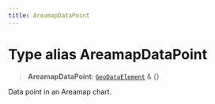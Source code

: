 ```yaml
---
title: AreamapDataPoint
---
```


# Type alias AreamapDataPoint

> **AreamapDataPoint**: [`GeoDataElement`](type-alias.GeoDataElement.md) & \{}

Data point in an Areamap chart.
